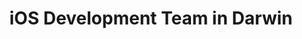 ---
title: iOS Development Team in Darwin
permalink: /landings/locations/darwin/developer/ios
technology: iOS
location: Darwin
---